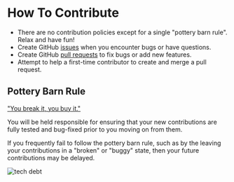 # How To Contribute

- There are no contribution policies except for a single "pottery barn rule". Relax and have fun!
- Create GitHub [issues](https://github.com/Floofies/NovaSector/issues) when you encounter bugs or have questions.
- Create GitHub [pull requests](https://github.com/Floofies/NovaSector/pulls) to fix bugs or add new features.
- Attempt to help a first-time contributor to create and merge a pull request.

## Pottery Barn Rule

["You break it, you buy it."](https://en.wikipedia.org/wiki/Pottery_Barn_rule)

You will be held responsible for ensuring that your new contributions are fully tested and bug-fixed prior to you moving on from them.

If you frequently fail to follow the pottery barn rule, such as by the leaving your contributions in a "broken" or "buggy" state, then your future contributions may be delayed.

![tech debt](.github/images/comics/106-tech-debt-modified.png)
